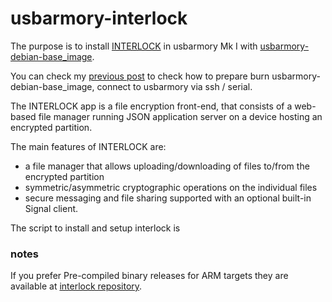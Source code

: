 # usbarmory-interlock

The purpose is to install [INTERLOCK](https://github.com/f-secure-foundry/interlock) in usbarmory Mk I with [usbarmory-debian-base_image](https://github.com/f-secure-foundry/usbarmory-debian-base_image).

You can check my [previous post](https://github.com/arainho/arainho.github.io/blob/master/_posts/2019-04-19-usbarmory-setup.md) to check how to prepare burn usbarmory-debian-base_image, connect to usbarmory via ssh / serial.

The INTERLOCK app is a file encryption front-end, that consists of a web-based file manager running JSON application server on a device hosting an encrypted partition.

The main features of INTERLOCK are:
- a file manager that allows uploading/downloading of files to/from the encrypted partition
- symmetric/asymmetric cryptographic operations on the individual files
- secure messaging and file sharing supported with an optional built-in Signal client.

The script to install and setup interlock is <script src="https://gist.github.com/arainho/5d9e31a8d5d8e432838e405ddb43ae8b.js"></script>

### notes
If you prefer Pre-compiled binary releases for ARM targets they are available at [interlock repository](https://github.com/f-secure-foundry/interlock/releases).


